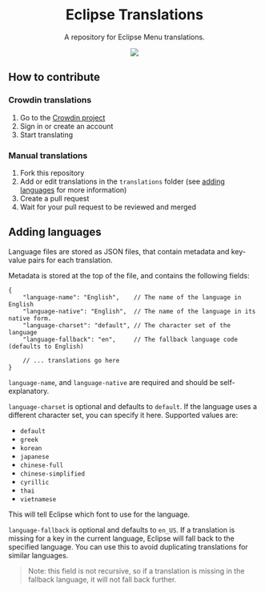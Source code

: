 <div align="center">
   <h1 align="center">Eclipse Translations</h1>
   <p align="center">
        A repository for Eclipse Menu translations.
   </p>
</div>
<div align="center">
    <a title="Crowdin" target="_blank" href="https://crowdin.com/project/eclipse-menu">
        <img src="https://badges.crowdin.net/eclipse-menu/localized.svg">
    </a>
</div>

## How to contribute
### Crowdin translations
1. Go to the [Crowdin project](https://crowdin.com/project/eclipse-menu)
2. Sign in or create an account
3. Start translating

### Manual translations
1. Fork this repository
2. Add or edit translations in the `translations` folder (see [adding languages](#adding-languages) for more information)
3. Create a pull request
4. Wait for your pull request to be reviewed and merged

## Adding languages
Language files are stored as JSON files, that contain metadata and key-value pairs for each translation.

Metadata is stored at the top of the file, and contains the following fields:
```json5
{
    "language-name": "English",    // The name of the language in English
    "language-native": "English",  // The name of the language in its native form.
    "language-charset": "default", // The character set of the language
    "language-fallback": "en",     // The fallback language code (defaults to English)
    
    // ... translations go here
}
```

`language-name`, and `language-native` are required and should be self-explanatory.

`language-charset` is optional and defaults to `default`.
If the language uses a different character set, you can specify it here.
Supported values are:
- `default`
- `greek`
- `korean`
- `japanese`
- `chinese-full`
- `chinese-simplified`
- `cyrillic`
- `thai`
- `vietnamese`

This will tell Eclipse which font to use for the language.

`language-fallback` is optional and defaults to `en_US`.
If a translation is missing for a key in the current language,
Eclipse will fall back to the specified language.
You can use this to avoid duplicating translations for similar languages.

> Note: this field is not recursive, so if a translation is missing in the fallback language, it will not fall back further.